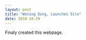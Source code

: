 ```yaml
---
layout: post
title: "Wening Dong, Launches Site"
date: 2018-10-29
---
```


Finaly created this webpage.
